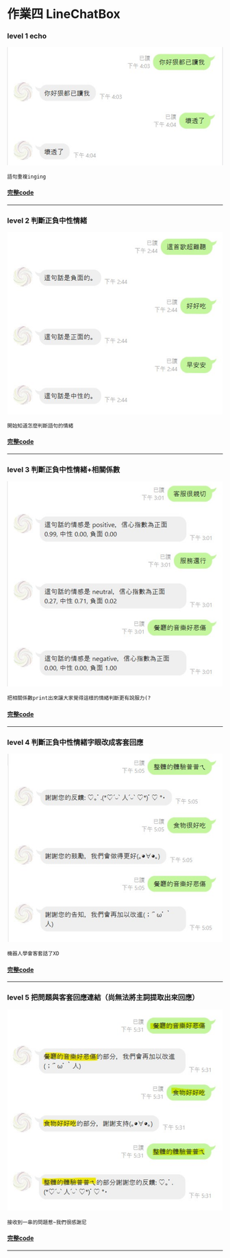 # 作業四 LineChatBox
### level 1 echo
![Echo 像鸚鵡一樣重複語句](https://github.com/cpeggy/LAT/blob/main/Hw4/echo.jpg)
```
語句重複inging
```
#### [完整code](https://github.com/cpeggy/LAT/blob/main/Hw4/index.js)
---------------------------------------
### level 2 判斷正負中性情緒
![判斷語句的正負中性情緒](https://github.com/cpeggy/LAT/blob/main/Hw4/%E6%AD%A3%E8%B2%A0%E9%9D%A2.jpg)
```
開始知道怎麼判斷語句的情緒
```
#### [完整code](https://github.com/cpeggy/LAT/blob/main/Hw4/index-2.js)
---------------------------------------
### level 3 判斷正負中性情緒+相關係數
![判斷語句的正負中性情緒並把係數print出來](https://github.com/cpeggy/LAT/blob/main/Hw4/%E6%AD%A3%E8%B2%A0%E9%9D%A2%2B%E6%8C%87%E6%95%B8.jpg)
```
把相關係數print出來讓大家覺得這樣的情緒判斷更有說服力(?
```
#### [完整code](https://github.com/cpeggy/LAT/blob/main/Hw4/index-3.js)
---------------------------------------
### level 4 判斷正負中性情緒字眼改成客套回應
![客套回應](https://github.com/cpeggy/LAT/blob/main/Hw4/%E6%AD%A3%E8%B2%A0%E9%9D%A2%2B%E9%A3%AF%E5%BA%97%E5%AE%A2%E5%A5%97%E5%9B%9E%E6%87%89.jpg)
```
機器人學會客套話了XD
```
#### [完整code](https://github.com/cpeggy/LAT/blob/main/Hw4/index-4.js)
---------------------------------------
### level 5 把問題與客套回應連結（尚無法將主詞提取出來回應）
![問題結合情緒反應客套回應](https://github.com/cpeggy/LAT/blob/main/Hw4/%E6%AD%A3%E8%B2%A0%E9%9D%A2%2B%E9%A3%AF%E5%BA%97%E9%85%8D%E4%B8%BB%E8%A9%9E%E5%AE%A2%E5%A5%97%E5%9B%9E%E6%87%89(%E4%BD%86%E9%83%BD%E6%98%AF%E6%95%B4%E5%8F%A5%E8%A9%B1%E8%BC%B8%E5%87%BA).jpg)
```
接收到一串的問題惹~我們很感謝尼
```
#### [完整code](https://github.com/cpeggy/LAT/blob/main/Hw4/index-5.js)
---------------------------------------
